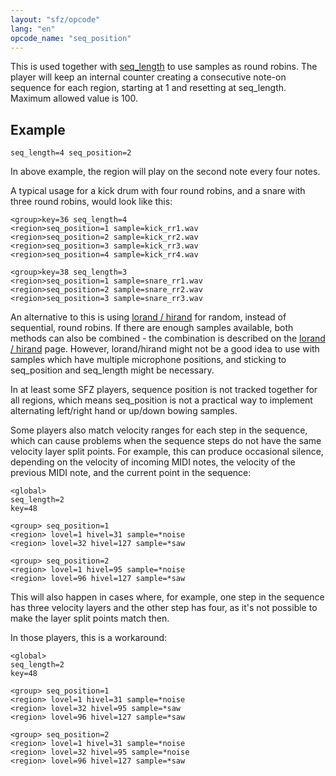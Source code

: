 ```yaml
---
layout: "sfz/opcode"
lang: "en"
opcode_name: "seq_position"
---
```

This is used together with [seq_length](/opcodes/seq_length) to use samples
as round robins. The player will keep an internal counter creating a consecutive
note-on sequence for each region, starting at 1 and resetting at seq_length.
Maximum allowed value is 100.

## Example

```
seq_length=4 seq_position=2
```

In above example, the region will play on the second note every four notes.

A typical usage for a kick drum with four round robins, and a snare with three
round robins, would look like this:

```
<group>key=36 seq_length=4
<region>seq_position=1 sample=kick_rr1.wav
<region>seq_position=2 sample=kick_rr2.wav
<region>seq_position=3 sample=kick_rr3.wav
<region>seq_position=4 sample=kick_rr4.wav

<group>key=38 seq_length=3
<region>seq_position=1 sample=snare_rr1.wav
<region>seq_position=2 sample=snare_rr2.wav
<region>seq_position=3 sample=snare_rr3.wav
```

An alternative to this is using [lorand / hirand](/opcodes/lorand) for
random, instead of sequential, round robins. If there are enough samples
available, both methods can also be combined - the combination is described on
the [lorand / hirand](/opcodes/lorand) page. However, lorand/hirand might not
be a good idea to use with samples which have multiple microphone positions,
and sticking to seq_position and seq_length might be necessary.

In at least some SFZ players, sequence position is not tracked together for
all regions, which means seq_position is not a practical way to implement
alternating left/right hand or up/down bowing samples.

Some players also match velocity ranges for each step in the sequence, which
can cause problems when the sequence steps do not have the same velocity
layer split points. For example, this can produce occasional silence, depending
on the velocity of incoming MIDI notes, the velocity of the previous MIDI note,
and the current point in the sequence:

```
<global>
seq_length=2
key=48

<group> seq_position=1
<region> lovel=1 hivel=31 sample=*noise
<region> lovel=32 hivel=127 sample=*saw

<group> seq_position=2
<region> lovel=1 hivel=95 sample=*noise
<region> lovel=96 hivel=127 sample=*saw
```

This will also happen in cases where, for example, one step in the
sequence has three velocity layers and the other step has four, as it's
not possible to make the layer split points match then. 

In those players, this is a workaround:

```
<global>
seq_length=2
key=48

<group> seq_position=1
<region> lovel=1 hivel=31 sample=*noise
<region> lovel=32 hivel=95 sample=*saw
<region> lovel=96 hivel=127 sample=*saw

<group> seq_position=2
<region> lovel=1 hivel=31 sample=*noise
<region> lovel=32 hivel=95 sample=*noise
<region> lovel=96 hivel=127 sample=*saw
```
